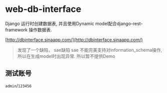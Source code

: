 # web-db-interface

Django 运行时创建数据表, 并且使用Dynamic model配合django-rest-framework 操作数据表.


[http://dbinterface.sinaapp.com/](http://dbinterface.sinaapp.com/)

> 发现了一个缺陷， sae缺陷
> sae 不能完美支持对information_schema操作, 所以在生成model时出现异常.
> 所以暂不提供Demo


## 测试账号

`admin`/`123456`
